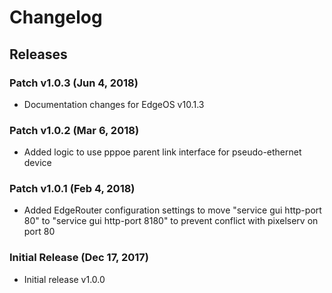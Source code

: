 # Changelog

## Releases

### Patch v1.0.3 (Jun 4, 2018)

* Documentation changes for EdgeOS v10.1.3

### Patch v1.0.2 (Mar 6, 2018)

* Added logic to use pppoe parent link interface for pseudo-ethernet device

### Patch v1.0.1 (Feb 4, 2018)

* Added EdgeRouter configuration settings to move "service gui http-port 80" to "service gui http-port 8180" to prevent conflict with pixelserv on port 80

### Initial Release (Dec 17, 2017)

* Initial release v1.0.0